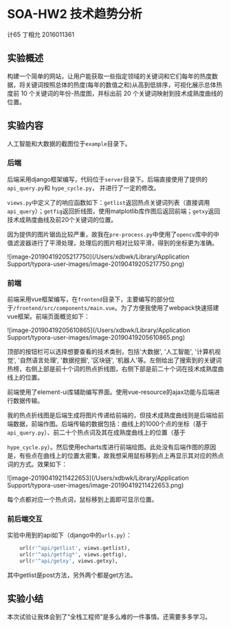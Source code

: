 # SOA-HW2 技术趋势分析



计65 丁相允 2016011361



## 实验概述

构建一个简单的网站，让用户能获取一些指定领域的关键词和它们每年的热度数据，将关键词按照总体的热度(每年的数值之和)从高到低排序，可视化展示总体热度前 10 个关键词的年份-热度图，并标出前 20 个关键词映射到技术成熟度曲线的位置。



## 实验内容

人工智能和大数据的截图位于`example`目录下。

### 后端

后端采用django框架编写，代码位于`server`目录下。后端直接使用了提供的`api_query.py`和 `hype_cycle.py`， 并进行了一定的修改。

`views.py`中定义了的响应函数如下：`getlist`返回热点关键词列表（直接调用`api_query`）；`getfig`返回折线图，使用matplotlib库作图后返回前端；`getxy`返回技术成熟度曲线及前20个关键词的位置。

因为提供的图片锯齿比较严重，故我在`pre-process.py`中使用了`opencv`库中的中值滤波器进行了平滑处理，处理后的图片相对比较平滑，得到的坐标更为准确。

![image-20190419205217750](/Users/xdbwk/Library/Application Support/typora-user-images/image-20190419205217750.png)

### 前端

前端采用vue框架编写，在`frontend`目录下，主要编写的部分位于`/frontend/src/components/main.vue`。为了方便我使用了webpack快速搭建vue框架。前端页面概览如下：

![image-20190419205610865](/Users/xdbwk/Library/Application Support/typora-user-images/image-20190419205610865.png)

顶部的按钮栏可以选择想要查看的技术类别，包括'大数据', '人工智能', '计算机视觉', '自然语言处理', '数据挖掘', '区块链', '机器人'等。左侧给出了搜索到的关键词热榜，右侧上部是前十个词的热点折线图，右侧下部是前二十个词在技术成熟度曲线上的位置。

前端使用了element-ui库辅助编写界面。使用vue-resource的ajax功能与后端进行数据传输。

我的热点折线图是后端生成将图片传递给前端的，但技术成熟度曲线则是后端给前端数据，前端作图。后端传输的数据包括：曲线上的1000个点的坐标（基于`api_query.py`）、前二十个热点词及其在成熟度曲线上的位置（基于

`hype_cycle.py`）。然后使用echarts库进行前端绘图。此处没有后端作图的原因是，有些点在曲线上的位置太密集，故我想采用鼠标移到点上再显示其对应的热点词的方式。效果如下：

![image-20190419211422653](/Users/xdbwk/Library/Application Support/typora-user-images/image-20190419211422653.png)

每个点都对应一个热点词，鼠标移到上面即可显示位置。

### 前后端交互

实验中用到的api如下（django中的`urls.py`）：

```python
    url(r'^api/getlist', views.getlist),
    url(r'^api/getfig*', views.getfig),
    url(r'^api/getxy', views.getxy),
```

其中getlist是post方法，另外两个都是get方法。



## 实验小结

本次试验让我体会到了“全栈工程师”是多么难的一件事情。还需要多多学习。